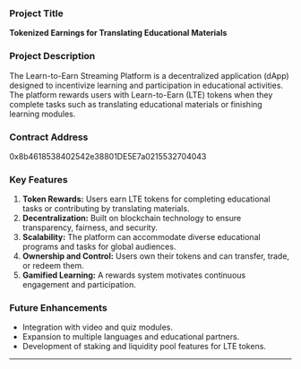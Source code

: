 
### Project Title
**Tokenized Earnings for Translating Educational Materials**

### Project Description
The Learn-to-Earn Streaming Platform is a decentralized application (dApp) designed to incentivize learning and participation in educational activities. The platform rewards users with Learn-to-Earn (LTE) tokens when they complete tasks such as translating educational materials or finishing learning modules.

### Contract Address
0x8b4618538402542e38801DE5E7a0215532704043

### Key Features
1. **Token Rewards:** Users earn LTE tokens for completing educational tasks or contributing by translating materials.
2. **Decentralization:** Built on blockchain technology to ensure transparency, fairness, and security.
3. **Scalability:** The platform can accommodate diverse educational programs and tasks for global audiences.
4. **Ownership and Control:** Users own their tokens and can transfer, trade, or redeem them.
5. **Gamified Learning:** A rewards system motivates continuous engagement and participation.

### Future Enhancements
- Integration with video and quiz modules.
- Expansion to multiple languages and educational partners.
- Development of staking and liquidity pool features for LTE tokens.

---


